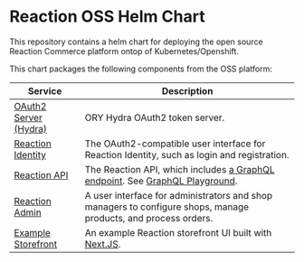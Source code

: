# Reaction OSS Helm Chart
This repository contains a helm chart for deploying the open source Reaction Commerce platform ontop of Kubernetes/Openshift.

This chart packages the following components from the OSS platform:

| Service                                             | Description                                                                                                                                                                                         |
|-----------------------------------------------------|-----------------------------------------------------------------------------------------------------------------------------------------------------------------------------------------------------|
| [OAuth2 Server (Hydra)](http://localhost:4444) | ORY Hydra OAuth2 token server.                                                                                                                                                                |
| [Reaction Identity](http://localhost:4100)     | The OAuth2-compatible user interface for Reaction Identity, such as login and registration.                                                                                                         |
| [Reaction API](http://localhost:3000)          | The Reaction API, which includes [a GraphQL endpoint](http://localhost:3000/graphql-beta). See [GraphQL Playground](https://www.apollographql.com/docs/apollo-server/features/graphql-playground/). |
| [Reaction Admin](http://localhost:4080)        | A user interface for administrators and shop managers to configure shops, manage products, and process orders.                                                                                      |
| [Example Storefront](http://localhost:4000)    | An example Reaction storefront UI built with [Next.JS](https://github.com/zeit/next.js/). 
